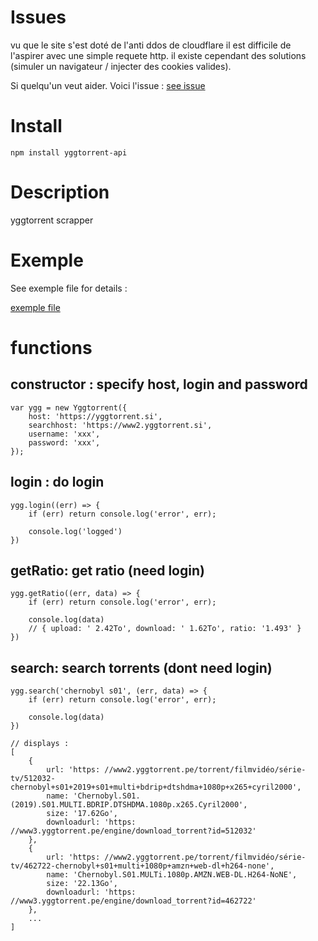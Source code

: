 # Issues

vu que le site s'est doté de l'anti ddos de cloudflare il est difficile de l'aspirer avec une simple requete http.
il existe cependant des solutions (simuler un navigateur / injecter des cookies valides).

Si quelqu'un veut aider. Voici l'issue : [see issue](https://github.com/rafipiccolo/yggtorrent-api/issues/3)

# Install

    npm install yggtorrent-api

# Description

yggtorrent scrapper

# Exemple

See exemple file for details :

[exemple file](exemple.js)

# functions

## constructor : specify host, login and password

    var ygg = new Yggtorrent({
        host: 'https://yggtorrent.si',
        searchhost: 'https://www2.yggtorrent.si',
        username: 'xxx',
        password: 'xxx',
    });

## login : do login

    ygg.login((err) => {
        if (err) return console.log('error', err);

        console.log('logged')
    })

## getRatio: get ratio (need login)

    ygg.getRatio((err, data) => {
        if (err) return console.log('error', err);

        console.log(data)
        // { upload: ' 2.42To', download: ' 1.62To', ratio: '1.493' }
    })

## search: search torrents (dont need login)

    ygg.search('chernobyl s01', (err, data) => {
        if (err) return console.log('error', err);

        console.log(data)
    })

    // displays :
    [
        {
            url: 'https: //www2.yggtorrent.pe/torrent/filmvidéo/série-tv/512032-chernobyl+s01+2019+s01+multi+bdrip+dtshdma+1080p+x265+cyril2000',
            name: 'Chernobyl.S01.(2019).S01.MULTI.BDRIP.DTSHDMA.1080p.x265.Cyril2000',
            size: '17.62Go',
            downloadurl: 'https: //www3.yggtorrent.pe/engine/download_torrent?id=512032'
        },
        {
            url: 'https: //www2.yggtorrent.pe/torrent/filmvidéo/série-tv/462722-chernobyl+s01+multi+1080p+amzn+web-dl+h264-none',
            name: 'Chernobyl.S01.MULTi.1080p.AMZN.WEB-DL.H264-NoNE',
            size: '22.13Go',
            downloadurl: 'https: //www3.yggtorrent.pe/engine/download_torrent?id=462722'
        },
        ...
    ]
